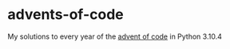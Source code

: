 # advents-of-code

 My solutions to every year of the [advent of code](https://adventofcode.com) in Python 3.10.4

